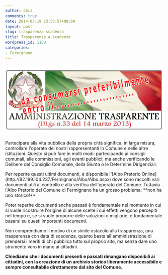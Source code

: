 ```yaml
---
author: sbis
comments: true
date: 2014-03-19 23:53:57+00:00
layout: post
slug: trasparenza-scadenza
title: Trasparenza a scadenza
wordpress_id: 1150
categories:
- Fermignano
---
```


[![albo-pretorio-storico](/images/2014/03/albo-pretorio-storico.jpg)](/images/2014/03/albo-pretorio-storico.jpg)




Partecipare alla vita pubblica della propria città significa, in larga misura, controllare l'operato dei nostri rappresentanti in Comune e nelle altre istituzioni. Questo si può fare in molti modi: partecipando ai consigli comunali, alle commissioni, agli eventi pubblici; ma anche verificando le Delibere del Consiglio Comunale, della Giunta o le Determine Dirigenziali.




<!-- more -->Per reperire questi ultimi documenti, è disponibile l'[Albo Pretorio Online](http://82.189.104.237/Fermignano/Albo/Albo.aspx) dove sono raccolti vari documenti utili al controllo e alla verifica dell'operato del Comune. Tuttavia l'Albo Pretorio del Comune di Fermignano ha un grosso problema: **non ha uno storico!**




Poter reperire documenti anche passati è fondamentale nel momento in cui si vuole ricostruire l'origine di alcune scelte i cui effetti vengono percepiti nel tempo e, se si vuole proporre delle soluzioni o migliorie, è fondamentale basarsi su questi importanti documenti.




Non comprendiamo il motivo di un simile ostacolo alla trasparenza, una trasparenza con data di scadenza, quanto basta all'amministrazione di prendersi i meriti di chi pubblica tutto sul proprio sito, ma senza dare uno strumento vero in mano ai cittadini.




**Chiediamo che i documenti presenti e passati rimangano disponibili ai cittadini, con la creazione di un archivio storico liberamente accessibile e sempre consultabile direttamente dal sito del Comune.**
